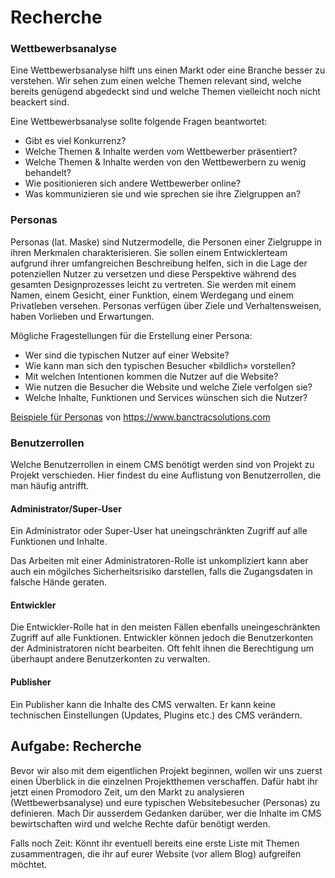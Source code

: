 # Recherche

### Wettbewerbsanalyse
Eine Wettbewerbsanalyse hilft uns einen Markt oder eine Branche besser zu verstehen. Wir sehen zum einen welche Themen relevant sind, welche bereits genügend abgedeckt sind und welche Themen vielleicht noch nicht beackert sind.

Eine Wettbewerbsanalyse sollte folgende Fragen beantwortet:

* Gibt es viel Konkurrenz?
* Welche Themen & Inhalte werden vom Wettbewerber präsentiert?
* Welche Themen & Inhalte werden von den Wettbewerbern zu wenig behandelt?
* Wie positionieren sich andere Wettbewerber online?
* Was kommunizieren sie und wie sprechen sie ihre Zielgruppen an?

### Personas
Personas (lat. Maske) sind Nutzermodelle, die Personen einer Zielgruppe in ihren Merkmalen charakterisieren. Sie sollen einem Entwicklerteam aufgrund ihrer umfangreichen Beschreibung helfen, sich in die Lage der potenziellen Nutzer zu versetzen und diese Perspektive während des gesamten Designprozesses leicht zu vertreten. Sie werden mit einem Namen, einem Gesicht, einer Funktion, einem Werdegang und einem Privatleben versehen. Personas verfügen über Ziele und Verhaltensweisen, haben Vorlieben und Erwartungen.

Mögliche Fragestellungen für die Erstellung einer Persona:

* Wer sind die typischen Nutzer auf einer Website?
* Wie kann man sich den typischen Besucher «bildlich» vorstellen?
* Mit welchen Intentionen kommen die Nutzer auf die Website?
* Wie nutzen die Besucher die Website und welche Ziele verfolgen sie?
* Welche Inhalte, Funktionen und Services wünschen sich die Nutzer?

[Beispiele für Personas](src/persona.png) von https://www.banctracsolutions.com

### Benutzerrollen
Welche Benutzerrollen in einem CMS benötigt werden sind von Projekt zu Projekt verschieden. Hier findest du eine Auflistung von Benutzerrollen, die man häufig antrifft.

#### Administrator/Super-User

Ein Administrator oder Super-User hat uneingschränkten Zugriff auf alle Funktionen und Inhalte.

Das Arbeiten mit einer Administratoren-Rolle ist unkompliziert kann aber auch ein mögilches Sicherheitsrisiko darstellen, falls die Zugangsdaten in falsche Hände geraten.

#### Entwickler

Die Entwickler-Rolle hat in den meisten Fällen ebenfalls uneingeschränkten Zugriff auf alle Funktionen. Entwickler können jedoch die Benutzerkonten der Administratoren nicht bearbeiten. Oft fehlt ihnen die Berechtigung um überhaupt andere Benutzerkonten zu verwalten.

#### Publisher

Ein Publisher kann die Inhalte des CMS verwalten. Er kann keine technischen Einstellungen (Updates, Plugins etc.) des CMS verändern.

## Aufgabe: Recherche
Bevor wir also mit dem eigentlichen Projekt beginnen, wollen wir uns zuerst einen Überblick in die einzelnen Projektthemen verschaffen. Dafür habt ihr jetzt einen Promodoro Zeit, um den Markt zu analysieren (Wettbewerbsanalyse) und eure typischen Websitebesucher (Personas) zu definieren. Mach Dir ausserdem Gedanken darüber, wer die Inhalte im CMS bewirtschaften wird und welche Rechte dafür benötigt werden.

Falls noch Zeit: Könnt ihr eventuell bereits eine erste Liste mit Themen zusammentragen, die ihr auf eurer Website (vor allem Blog) aufgreifen möchtet.